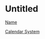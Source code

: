 # Untitled

[Name](Untitled%2026389783bf7a41f080427031af73b428/Name%20d61ff13b67e64bafbd8ca04f1ebf86b0.md)

[Calendar System](Untitled%2026389783bf7a41f080427031af73b428/Calendar%20System%201e448bea58eb4098aa5de4b88eaec192.md)